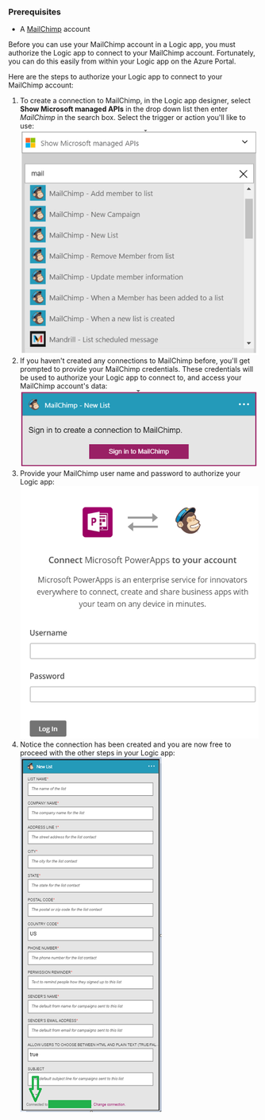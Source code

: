 ### Prerequisites
- A [MailChimp](https://www.MailChimp.com/) account 

Before you can use your MailChimp account in a Logic app, you must authorize the Logic app to connect to your MailChimp account. Fortunately, you can do this easily from within your Logic app on the Azure Portal. 

Here are the steps to authorize your Logic app to connect to your MailChimp account:

1. To create a connection to MailChimp, in the Logic app designer, select **Show Microsoft managed APIs** in the drop down list then enter *MailChimp* in the search box. Select the trigger or action you'll like to use:  
  ![MailChimp step 1](./media/connectors-create-api-mailchimp/mailchimp-1.png)
2. If you haven't created any connections to MailChimp before, you'll get prompted to provide your MailChimp credentials. These credentials will be used to authorize your Logic app to connect to, and access your MailChimp account's data:  
  ![MailChimp step 2](./media/connectors-create-api-mailchimp/mailchimp-2.png)
3. Provide your MailChimp user name and password to authorize your Logic app:  
  ![MailChimp step 3](./media/connectors-create-api-mailchimp/mailchimp-3.png)   
4. Notice the connection has been created and you are now free to proceed with the other steps in your Logic app:  
  ![MailChimp step 4](./media/connectors-create-api-mailchimp/mailchimp-4.png)
